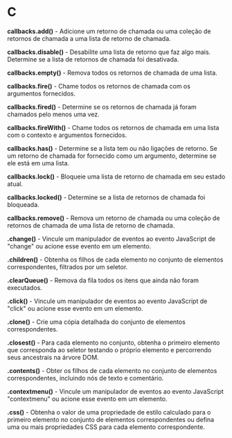 # C

**callbacks.add()** - Adicione um retorno de chamada ou uma coleção de retornos de chamada a uma lista de retorno de chamada.

**callbacks.disable()** - Desabilite uma lista de retorno que faz algo mais. Determine se a lista de retornos de chamada foi desativada.

**callbacks.empty()** - Remova todos os retornos de chamada de uma lista.

**callbacks.fire()** - Chame todos os retornos de chamada com os argumentos fornecidos.

**callbacks.fired()** - Determine se os retornos de chamada já foram chamados pelo menos uma vez.

**callbacks.fireWith()** - Chame todos os retornos de chamada em uma lista com o contexto e argumentos fornecidos.

**callbacks.has()** - Determine se a lista tem ou não ligações de retorno. Se um retorno de chamada for fornecido como um argumento, determine se ele está em uma lista.

**callbacks.lock()** - Bloqueie uma lista de retorno de chamada em seu estado atual.

**callbacks.locked()** - Determine se a lista de retornos de chamada foi bloqueada.

**callbacks.remove()** - Remova um retorno de chamada ou uma coleção de retornos de chamada de uma lista de retorno de chamada.

**.change()** - Vincule um manipulador de eventos ao evento JavaScript de "change" ou acione esse evento em um elemento.

**.children()** - Obtenha os filhos de cada elemento no conjunto de elementos correspondentes, filtrados por um seletor.

**.clearQueue()** - Remova da fila todos os itens que ainda não foram executados.

**.click()** - Vincule um manipulador de eventos ao evento JavaScript de "click" ou acione esse evento em um elemento.

**.clone()** - Crie uma cópia detalhada do conjunto de elementos correspondentes.

**.closest()** - Para cada elemento no conjunto, obtenha o primeiro elemento que corresponda ao seletor testando o próprio elemento e percorrendo seus ancestrais na árvore DOM.

**.contents()** - Obter os filhos de cada elemento no conjunto de elementos correspondentes, incluindo nós de texto e comentário.

**.contextmenu()** - Vincule um manipulador de eventos ao evento JavaScript "contextmenu" ou acione esse evento em um elemento.

**.css()** - Obtenha o valor de uma propriedade de estilo calculado para o primeiro elemento no conjunto de elementos correspondentes ou defina uma ou mais propriedades CSS para cada elemento correspondente.

